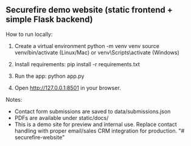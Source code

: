 
Securefire demo website (static frontend + simple Flask backend)
---------------------------------------------------------------
How to run locally:

1. Create a virtual environment
   python -m venv venv
   source venv/bin/activate   (Linux/Mac) or venv\Scripts\activate (Windows)

2. Install requirements:
   pip install -r requirements.txt

3. Run the app:
   python app.py

4. Open http://127.0.0.1:8501 in your browser.

Notes:
- Contact form submissions are saved to data/submissions.json
- PDFs are available under static/docs/
- This is a demo site for preview and internal use. Replace contact handling
  with proper email/sales CRM integration for production.
"# securefire-website" 
